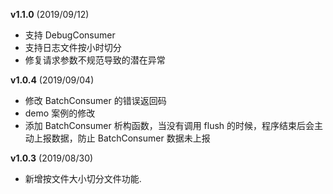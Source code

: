 **v1.1.0** (2019/09/12)
- 支持 DebugConsumer
- 支持日志文件按小时切分
- 修复请求参数不规范导致的潜在异常

**v1.0.4** (2019/09/04)
- 修改 BatchConsumer 的错误返回码
- demo 案例的修改
- 添加 BatchConsumer 析构函数，当没有调用 flush 的时候，程序结束后会主动上报数据，防止 BatchConsumer 数据未上报

**v1.0.3** (2019/08/30)
- 新增按文件大小切分文件功能.
